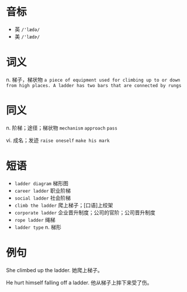 # 音标

- 英 `/'lædə/`
- 美 `/'lædɚ/`

# 词义

n. 梯子，梯状物
`a piece of equipment used for climbing up to or down from high places. A ladder has two bars that are connected by rungs`

# 同义

n. 阶梯；途径；梯状物
`mechanism` `approach` `pass`

vi. 成名；发迹
`raise oneself` `make his mark`

# 短语

- `ladder diagram` 梯形图
- `career ladder` 职业阶梯
- `social ladder` 社会阶梯
- `climb the ladder` 爬上梯子；[口语]上绞架
- `corporate ladder` 企业晋升制度；公司的官阶；公司晋升制度
- `rope ladder` 绳梯
- `ladder type` n. 梯形

# 例句

She climbed up the ladder.
她爬上梯子。

He hurt himself falling off a ladder.
他从梯子上摔下来受了伤。


